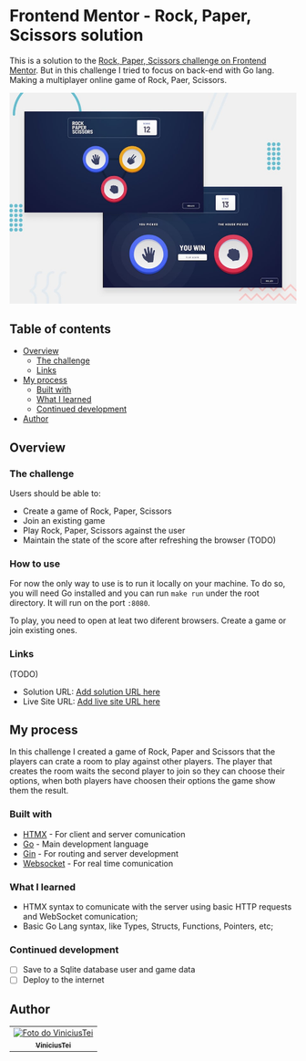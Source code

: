 # Frontend Mentor - Rock, Paper, Scissors solution

This is a solution to the [Rock, Paper, Scissors challenge on Frontend Mentor](https://www.frontendmentor.io/challenges/rock-paper-scissors-game-pTgwgvgH). But in this challenge I tried to focus on back-end with Go lang. Making a multiplayer online game of Rock, Paer, Scissors.

![Preview](/design/desktop-preview.jpg)

## Table of contents

- [Overview](#overview)
  - [The challenge](#the-challenge)
  - [Links](#links)
- [My process](#my-process)
  - [Built with](#built-with)
  - [What I learned](#what-i-learned)
  - [Continued development](#continued-development)
- [Author](#author)

## Overview

### The challenge

Users should be able to:

- Create a game of Rock, Paper, Scissors
- Join an existing game 
- Play Rock, Paper, Scissors against the user
- Maintain the state of the score after refreshing the browser (TODO)

### How to use

For now the only way to use is to run it locally on your machine. To do so, you will need Go installed and you can run `make run` under the root directory. It will run on the port `:8080`.

To play, you need to open at leat two diferent browsers. Create a game or join existing ones.

### Links

(TODO)
- Solution URL: [Add solution URL here](https://your-solution-url.com)
- Live Site URL: [Add live site URL here](https://your-live-site-url.com)

## My process

In this challenge I created a game of Rock, Paper and Scissors that the players can crate a room to play against other players. The player that creates the room waits the second player to join so they can choose their options, when both
players have choosen their options the game show them the result.

### Built with

- [HTMX](https://htmx.org/) - For client and server comunication
- [Go](https://go.dev/) - Main development language
- [Gin](https://gin-gonic.com/docs/) - For routing and server development
- [Websocket](https://github.com/gorilla/websocket) - For real time comunication

### What I learned

- HTMX syntax to comunicate with the server using basic HTTP requests and WebSocket comunication;
- Basic Go Lang syntax, like Types, Structs, Functions, Pointers, etc;

### Continued development

- [ ] Save to a Sqlite database user and game data
- [ ] Deploy to the internet

## Author

<table>
  <tr>
    <td align="center">
      <a href="#">
        <img src="https://github.com/ViniciusTei.png" width="100px;" alt="Foto do ViniciusTei"/><br>
        <sub>
          <b>ViniciusTei</b>
        </sub>
      </a>
    </td>
</table>


